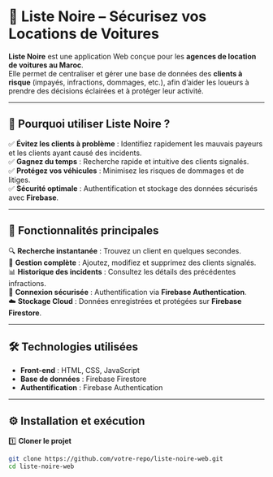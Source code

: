 # 🚗 Liste Noire – Sécurisez vos Locations de Voitures  

**Liste Noire** est une application Web conçue pour les **agences de location de voitures au Maroc**.  
Elle permet de centraliser et gérer une base de données des **clients à risque** (impayés, infractions, dommages, etc.), afin d’aider les loueurs à prendre des décisions éclairées et à protéger leur activité.  

---

## 🎯 Pourquoi utiliser Liste Noire ?  
✅ **Évitez les clients à problème** : Identifiez rapidement les mauvais payeurs et les clients ayant causé des incidents.  
✅ **Gagnez du temps** : Recherche rapide et intuitive des clients signalés.  
✅ **Protégez vos véhicules** : Minimisez les risques de dommages et de litiges.  
✅ **Sécurité optimale** : Authentification et stockage des données sécurisés avec **Firebase**.  

---

## 🚀 Fonctionnalités principales  
🔍 **Recherche instantanée** : Trouvez un client en quelques secondes.  
📂 **Gestion complète** : Ajoutez, modifiez et supprimez des clients signalés.  
📊 **Historique des incidents** : Consultez les détails des précédentes infractions.  
🔐 **Connexion sécurisée** : Authentification via **Firebase Authentication**.  
☁️ **Stockage Cloud** : Données enregistrées et protégées sur **Firebase Firestore**.  

---

## 🛠️ Technologies utilisées  
- **Front-end** : HTML, CSS, JavaScript  
- **Base de données** : Firebase Firestore  
- **Authentification** : Firebase Authentication  

---

## ⚙️ Installation et exécution  

1️⃣ **Cloner le projet**  
```sh
git clone https://github.com/votre-repo/liste-noire-web.git
cd liste-noire-web
